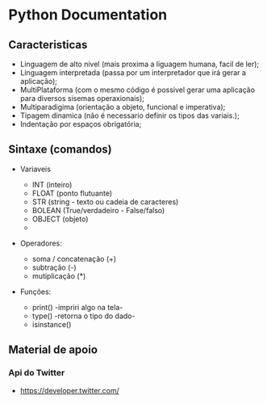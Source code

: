 # Python Documentation

## Caracteristicas
-   Linguagem de alto nivel (mais proxima a liguagem humana, facil de ler);
-   Linguagem interpretada (passa por um interpretador que irá gerar a aplicação);
-   MultiPlataforma (com o mesmo código é possivel gerar uma aplicação para diversos sisemas operaxionais);
-   Multiparadigima (orientação a objeto, funcional e imperativa);
-   Tipagem dinamica (não é necessario definir os tipos das variais.);
-   Indentação por espaços obrigatória;

## Sintaxe (comandos)
*   Variaveis
    - INT (inteiro)
    - FLOAT (ponto flutuante)
    - STR (string - texto ou cadeia de caracteres)
    - BOLEAN (True/verdadeiro - False/falso)
    - OBJECT (objeto)
    - 

*   Operadores:
    - soma / concatenação (+)
    - subtração (-)
    - mutiplicação (*)

*   Funções:
    - print() -impriri algo na tela-
    - type() -retorna o tipo do dado-
    - isinstance()


## Material de apoio

### Api do Twitter
-   https://developer.twitter.com/
